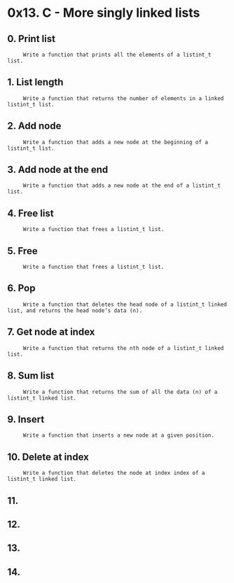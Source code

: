 #  0x13. C - More singly linked lists
##  0. Print list
		 Write a function that prints all the elements of a listint_t list.
##  1. List length
		 Write a function that returns the number of elements in a linked listint_t list.
##  2. Add node
		 Write a function that adds a new node at the beginning of a listint_t list.
##  3. Add node at the end
		 Write a function that adds a new node at the end of a listint_t list.
##  4. Free list
		 Write a function that frees a listint_t list.
##  5. Free
		 Write a function that frees a listint_t list.
##  6. Pop
		 Write a function that deletes the head node of a listint_t linked list, and returns the head node’s data (n).
##  7. Get node at index
		 Write a function that returns the nth node of a listint_t linked list.
##  8. Sum list
		 Write a function that returns the sum of all the data (n) of a listint_t linked list.
##  9. Insert
		 Write a function that inserts a new node at a given position.
##  10. Delete at index
		 Write a function that deletes the node at index index of a listint_t linked list.
##  11.
##  12.
##  13.
##  14.
